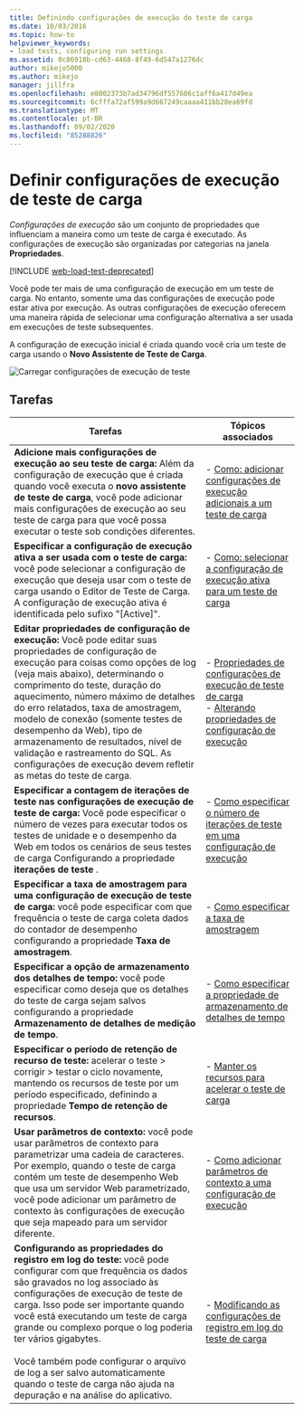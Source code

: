 ```yaml
---
title: Definindo configurações de execução do teste de carga
ms.date: 10/03/2016
ms.topic: how-to
helpviewer_keywords:
- load tests, configuring run settings
ms.assetid: 0c86918b-cd63-4468-8f49-6d547a1276dc
author: mikejo5000
ms.author: mikejo
manager: jillfra
ms.openlocfilehash: e8002373b7ad34796df557686c1aff6a417d49ea
ms.sourcegitcommit: 6cfffa72af599a9d667249caaaa411bb28ea69fd
ms.translationtype: MT
ms.contentlocale: pt-BR
ms.lasthandoff: 09/02/2020
ms.locfileid: "85288826"
---
```

# <a name="configure-load-test-run-settings"></a>Definir configurações de execução de teste de carga

*Configurações de execução* são um conjunto de propriedades que influenciam a maneira como um teste de carga é executado. As configurações de execução são organizadas por categorias na janela **Propriedades**.

[!INCLUDE [web-load-test-deprecated](includes/web-load-test-deprecated.md)]

Você pode ter mais de uma configuração de execução em um teste de carga. No entanto, somente uma das configurações de execução pode estar ativa por execução. As outras configurações de execução oferecem uma maneira rápida de selecionar uma configuração alternativa a ser usada em execuções de teste subsequentes.

A configuração de execução inicial é criada quando você cria um teste de carga usando o **Novo Assistente de Teste de Carga**.

![Carregar configurações de execução de teste](../test/media/loadtestrunsettings.png)

## <a name="tasks"></a>Tarefas

|Tarefas|Tópicos associados|
|-|-|
|**Adicione mais configurações de execução ao seu teste de carga:** Além da configuração de execução que é criada quando você executa o **novo assistente de teste de carga**, você pode adicionar mais configurações de execução ao seu teste de carga para que você possa executar o teste sob condições diferentes.|-   [Como: adicionar configurações de execução adicionais a um teste de carga](../test/how-to-add-additional-run-settings-to-a-load-test.md)|
|**Especificar a configuração de execução ativa a ser usada com o teste de carga:** você pode selecionar a configuração de execução que deseja usar com o teste de carga usando o Editor de Teste de Carga. A configuração de execução ativa é identificada pelo sufixo "[Active]".|-   [Como: selecionar a configuração de execução ativa para um teste de carga](../test/how-to-select-the-active-run-setting-for-a-load-test.md)|
|**Editar propriedades de configuração de execução:** Você pode editar suas propriedades de configuração de execução para coisas como opções de log (veja mais abaixo), determinando o comprimento do teste, duração do aquecimento, número máximo de detalhes do erro relatados, taxa de amostragem, modelo de conexão (somente testes de desempenho da Web), tipo de armazenamento de resultados, nível de validação e rastreamento do SQL. As configurações de execução devem refletir as metas do teste de carga.|-   [Propriedades de configurações de execução de teste de carga](../test/load-test-run-settings-properties.md)<br />-   [Alterando propriedades de configuração de execução](../test/load-test-run-settings-properties.md#change-run-setting-properties)|
|**Especificar a contagem de iterações de teste nas configurações de execução de teste de carga:** Você pode especificar o número de vezes para executar todos os testes de unidade e o desempenho da Web em todos os cenários de seus testes de carga Configurando a propriedade **iterações de teste** .|-   [Como especificar o número de iterações de teste em uma configuração de execução](../test/how-to-specify-the-number-of-test-iterations-in-a-load-test.md)|
|**Especificar a taxa de amostragem para uma configuração de execução de teste de carga:** você pode especificar com que frequência o teste de carga coleta dados do contador de desempenho configurando a propriedade **Taxa de amostragem**.|-   [Como especificar a taxa de amostragem](../test/how-to-specify-the-sample-rate-for-a-load-test.md)|
|**Especificar a opção de armazenamento dos detalhes de tempo:** você pode especificar como deseja que os detalhes do teste de carga sejam salvos configurando a propriedade **Armazenamento de detalhes de medição de tempo**.|-   [Como especificar a propriedade de armazenamento de detalhes de tempo](../test/how-to-specify-the-timing-details-storage-property-for-a-load-test.md)|
|**Especificar o período de retenção de recurso de teste:** acelerar o teste > corrigir > testar o ciclo novamente, mantendo os recursos de teste por um período especificado, definindo a propriedade **Tempo de retenção de recursos**.|-   [Manter os recursos para acelerar o teste de carga](/azure/devops/test/load-test/getting-started-with-performance-testing?view=vsts)|
|**Usar parâmetros de contexto:** você pode usar parâmetros de contexto para parametrizar uma cadeia de caracteres. Por exemplo, quando o teste de carga contém um teste de desempenho Web que usa um servidor Web parametrizado, você pode adicionar um parâmetro de contexto às configurações de execução que seja mapeado para um servidor diferente.|-   [Como adicionar parâmetros de contexto a uma configuração de execução](../test/how-to-add-context-parameters-to-a-load-test-run-setting.md)|
|**Configurando as propriedades do registro em log do teste:** você pode configurar com que frequência os dados são gravados no log associado às configurações de execução de teste de carga. Isso pode ser importante quando você está executando um teste de carga grande ou complexo porque o log poderia ter vários gigabytes.<br /><br /> Você também pode configurar o arquivo de log a ser salvo automaticamente quando o teste de carga não ajuda na depuração e na análise do aplicativo.|-   [Modificando as configurações de registro em log do teste de carga](../test/modify-load-test-logging-settings.md)|
